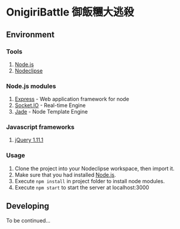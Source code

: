 # OnigiriBattle 御飯糰大逃殺

## Environment

### Tools

1. [Node.js](http://nodejs.org)
2. [Nodeclipse](http://www.nodeclipse.org/updates/)

### Node.js modules

1. [Express](http://expressjs.com) - Web application framework for node
2. [Socket.IO](http://socket.io) - Real-time Engine
3. [Jade](http://jade-lang.com) - Node Template Engine

### Javascript frameworks

1. [jQuery 1.11.1](http://jquery.com)

### Usage

1. Clone the project into your Nodeclipse workspace, then import it.
2. Make sure that you had installed [Node.js](http://nodejs.org).
2. Execute `npm install` in project folder to install node modules.
3. Execute `npm start` to start the server at localhost:3000

## Developing

To be continued...
